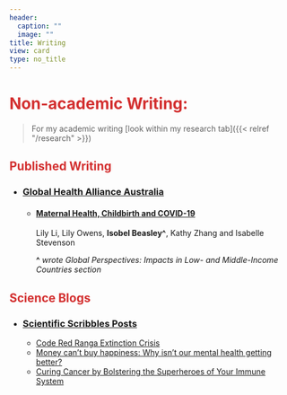 ```yaml
---
header:
  caption: ""
  image: ""
title: Writing 
view: card
type: no_title
---
```


# <span style="color:#D32F2F"> Non-academic Writing: </span>
> For my academic writing [look within my research tab]({{< relref "/research" >}})

## <span style="color:#D32F2F"> Published Writing </span>

- ### [Global Health Alliance Australia](http://glham.org/)
  * #### [Maternal Health, Childbirth and COVID-19](http://glham.org/article-childbirth-and-covid19/) 
    Lily Li, Lily Owens, __Isobel Beasley^__, Kathy Zhang and Isabelle Stevenson
     
     __^__ *wrote Global Perspectives: Impacts in Low- and Middle-Income Countries section*

## <span style="color:#D32F2F"> Science Blogs </span>

- ### [**Scientific Scribbles Posts**](https://blogs.unimelb.edu.au/sciencecommunication/category/isobel-beasley/)
  * [Code Red Ranga Extinction Crisis](https://blogs.unimelb.edu.au/sciencecommunication/2020/10/10/code-red-ranga-extinction-crisis/)
  * [Money can’t buy happiness: Why isn’t our mental health getting better?](https://blogs.unimelb.edu.au/sciencecommunication/2020/10/05/money-cant-buy-happiness-why-isnt-our-mental-health-getting-better/)
  * [Curing Cancer by Bolstering the Superheroes of Your Immune System](https://blogs.unimelb.edu.au/sciencecommunication/2020/08/23/curing-cancer-by-bolstering-the-superheroes-of-your-immune-system/)

